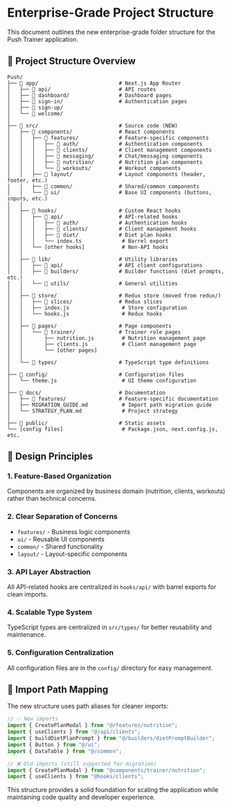 # Enterprise-Grade Project Structure

This document outlines the new enterprise-grade folder structure for the Push Trainer application.

## 📁 Project Structure Overview

```
Push/
├── 📁 app/                          # Next.js App Router
│   ├── 📁 api/                      # API routes
│   ├── 📁 dashboard/                # Dashboard pages
│   ├── 📁 sign-in/                  # Authentication pages
│   ├── 📁 sign-up/
│   └── 📁 welcome/
│
├── 📁 src/                          # Source code (NEW)
│   ├── 📁 components/               # React components
│   │   ├── 📁 features/             # Feature-specific components
│   │   │   ├── 📁 auth/             # Authentication components
│   │   │   ├── 📁 clients/          # Client management components
│   │   │   ├── 📁 messaging/        # Chat/messaging components
│   │   │   ├── 📁 nutrition/        # Nutrition plan components
│   │   │   └── 📁 workouts/         # Workout components
│   │   ├── 📁 layout/               # Layout components (header, footer, etc.)
│   │   ├── 📁 common/               # Shared/common components
│   │   └── 📁 ui/                   # Base UI components (buttons, inputs, etc.)
│   │
│   ├── 📁 hooks/                    # Custom React hooks
│   │   ├── 📁 api/                  # API-related hooks
│   │   │   ├── 📁 auth/             # Authentication hooks
│   │   │   ├── 📁 clients/          # Client management hooks
│   │   │   ├── 📁 diet/             # Diet plan hooks
│   │   │   └── index.ts             # Barrel export
│   │   └── [other hooks]            # Non-API hooks
│   │
│   ├── 📁 lib/                      # Utility libraries
│   │   ├── 📁 api/                  # API client configurations
│   │   ├── 📁 builders/             # Builder functions (diet prompts, etc.)
│   │   └── 📁 utils/                # General utilities
│   │
│   ├── 📁 store/                    # Redux store (moved from redux/)
│   │   ├── 📁 slices/               # Redux slices
│   │   ├── index.js                 # Store configuration
│   │   └── hooks.js                 # Redux hooks
│   │
│   ├── 📁 pages/                    # Page components
│   │   └── 📁 trainer/              # Trainer role pages
│   │       ├── nutrition.js         # Nutrition management page
│   │       ├── clients.js           # Client management page
│   │       └── [other pages]
│   │
│   └── 📁 types/                    # TypeScript type definitions
│
├── 📁 config/                       # Configuration files
│   └── theme.js                     # UI theme configuration
│
├── 📁 docs/                         # Documentation
│   ├── 📁 features/                 # Feature-specific documentation
│   ├── MIGRATION_GUIDE.md           # Import path migration guide
│   └── STRATEGY_PLAN.md             # Project strategy
│
├── 📁 public/                       # Static assets
└── [config files]                   # Package.json, next.config.js, etc.
```

## 🎯 Design Principles

### 1. **Feature-Based Organization**

Components are organized by business domain (nutrition, clients, workouts) rather than technical concerns.

### 2. **Clear Separation of Concerns**

- `features/` - Business logic components
- `ui/` - Reusable UI components
- `common/` - Shared functionality
- `layout/` - Layout-specific components

### 3. **API Layer Abstraction**

All API-related hooks are centralized in `hooks/api/` with barrel exports for clean imports.

### 4. **Scalable Type System**

TypeScript types are centralized in `src/types/` for better reusability and maintenance.

### 5. **Configuration Centralization**

All configuration files are in the `config/` directory for easy management.

## 🔄 Import Path Mapping

The new structure uses path aliases for cleaner imports:

```javascript
// ✅ New imports
import { CreatePlanModal } from "@/features/nutrition";
import { useClients } from "@/api/clients";
import { buildDietPlanPrompt } from "@/builders/dietPromptBuilder";
import { Button } from "@/ui";
import { DataTable } from "@/common";

// ❌ Old imports (still supported for migration)
import { CreatePlanModal } from "@components/trainer/nutrition";
import { useClients } from "@hooks/clients";
```

This structure provides a solid foundation for scaling the application while maintaining code quality and developer experience.
